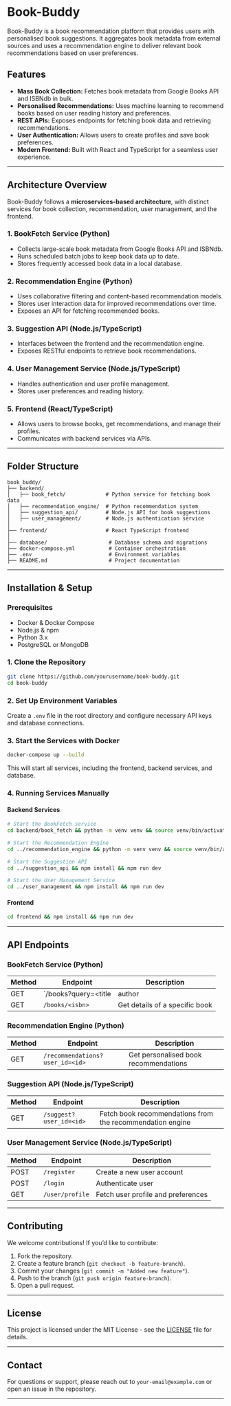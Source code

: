 # Book-Buddy

Book-Buddy is a book recommendation platform that provides users with personalised book suggestions. It aggregates book metadata from external sources and uses a recommendation engine to deliver relevant book recommendations based on user preferences.

## Features
- **Mass Book Collection:** Fetches book metadata from Google Books API and ISBNdb in bulk.
- **Personalised Recommendations:** Uses machine learning to recommend books based on user reading history and preferences.
- **REST APIs:** Exposes endpoints for fetching book data and retrieving recommendations.
- **User Authentication:** Allows users to create profiles and save book preferences.
- **Modern Frontend:** Built with React and TypeScript for a seamless user experience.

---

## Architecture Overview

Book-Buddy follows a **microservices-based architecture**, with distinct services for book collection, recommendation, user management, and the frontend.

### **1. BookFetch Service (Python)**
- Collects large-scale book metadata from Google Books API and ISBNdb.
- Runs scheduled batch jobs to keep book data up to date.
- Stores frequently accessed book data in a local database.

### **2. Recommendation Engine (Python)**
- Uses collaborative filtering and content-based recommendation models.
- Stores user interaction data for improved recommendations over time.
- Exposes an API for fetching recommended books.

### **3. Suggestion API (Node.js/TypeScript)**
- Interfaces between the frontend and the recommendation engine.
- Exposes RESTful endpoints to retrieve book recommendations.

### **4. User Management Service (Node.js/TypeScript)**
- Handles authentication and user profile management.
- Stores user preferences and reading history.

### **5. Frontend (React/TypeScript)**
- Allows users to browse books, get recommendations, and manage their profiles.
- Communicates with backend services via APIs.

---

## Folder Structure
```
book_buddy/
├── backend/
│   ├── book_fetch/             # Python service for fetching book data
│   ├── recommendation_engine/  # Python recommendation system
│   ├── suggestion_api/         # Node.js API for book suggestions
│   ├── user_management/        # Node.js authentication service
│
├── frontend/                   # React TypeScript frontend
│
├── database/                    # Database schema and migrations
├── docker-compose.yml           # Container orchestration
├── .env                         # Environment variables
├── README.md                    # Project documentation
```

---

## Installation & Setup

### **Prerequisites**
- Docker & Docker Compose
- Node.js & npm
- Python 3.x
- PostgreSQL or MongoDB

### **1. Clone the Repository**
```sh
git clone https://github.com/yourusername/book-buddy.git
cd book-buddy
```

### **2. Set Up Environment Variables**
Create a `.env` file in the root directory and configure necessary API keys and database connections.

### **3. Start the Services with Docker**
```sh
docker-compose up --build
```

This will start all services, including the frontend, backend services, and database.

### **4. Running Services Manually**
#### **Backend Services**
```sh
# Start the BookFetch service
cd backend/book_fetch && python -m venv venv && source venv/bin/activate && pip install -r requirements.txt && uvicorn src.main:app --reload

# Start the Recommendation Engine
cd ../recommendation_engine && python -m venv venv && source venv/bin/activate && pip install -r requirements.txt && uvicorn src.main:app --reload

# Start the Suggestion API
cd ../suggestion_api && npm install && npm run dev

# Start the User Management Service
cd ../user_management && npm install && npm run dev
```

#### **Frontend**
```sh
cd frontend && npm install && npm run dev
```

---

## API Endpoints

### **BookFetch Service** (Python)
| Method | Endpoint | Description |
|--------|----------|--------------|
| GET | `/books?query=<title|author|isbn>` | Fetch books from external APIs |
| GET | `/books/<isbn>` | Get details of a specific book |

### **Recommendation Engine** (Python)
| Method | Endpoint | Description |
|--------|----------|--------------|
| GET | `/recommendations?user_id=<id>` | Get personalised book recommendations |

### **Suggestion API** (Node.js/TypeScript)
| Method | Endpoint | Description |
|--------|----------|--------------|
| GET | `/suggest?user_id=<id>` | Fetch book recommendations from the recommendation engine |

### **User Management Service** (Node.js/TypeScript)
| Method | Endpoint | Description |
|--------|----------|--------------|
| POST | `/register` | Create a new user account |
| POST | `/login` | Authenticate user |
| GET | `/user/profile` | Fetch user profile and preferences |

---

## Contributing
We welcome contributions! If you’d like to contribute:
1. Fork the repository.
2. Create a feature branch (`git checkout -b feature-branch`).
3. Commit your changes (`git commit -m "Added new feature"`).
4. Push to the branch (`git push origin feature-branch`).
5. Open a pull request.

---

## License
This project is licensed under the MIT License - see the [LICENSE](LICENSE) file for details.

---

## Contact
For questions or support, please reach out to `your-email@example.com` or open an issue in the repository.

---

